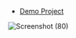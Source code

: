  
- [Demo Project](https://portfolio-tsci.vercel.app/)


![Screenshot (80)](https://github.com/user-attachments/assets/5c91e061-c361-453c-aafe-a8137e32bd79)



